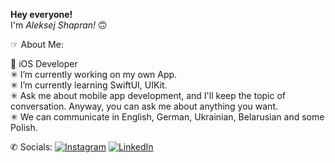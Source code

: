 <b>Hey everyone!</b><br>
I'm <i>Aleksej Shapran!</i> 🙃<br>

☞ About Me:<br>

 iOS Developer<br>
✳︎ I’m currently working on my own App.<br>
✳︎ I’m currently learning SwiftUI, UIKit.<br>
✳︎ Ask me about mobile app development, and I'll keep the topic of conversation. Anyway, you can ask me about anything you want.<br>
✳︎ We can communicate in English, German, Ukrainian, Belarusian and some Polish.

✆ Socials:  [![Instagram](https://img.shields.io/badge/Instagram-%23E4405F.svg?logo=Instagram&logoColor=white)](https://instagram.com/lepranby) [![LinkedIn](https://img.shields.io/badge/LinkedIn-%230077B5.svg?logo=linkedin&logoColor=white)](https://linkedin.com/in/lepranby) <br>
